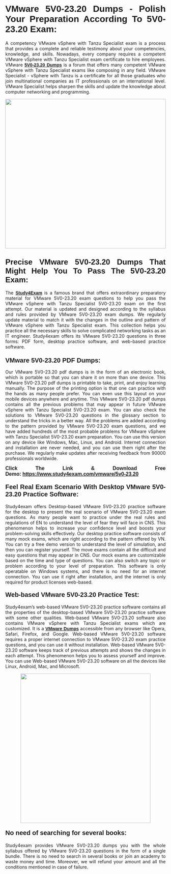 <h1 style="text-align: justify;"><strong><span style="font-family:Lucida Sans Unicode,Lucida Grande,sans-serif;">VMware 5V0-23.20 Dumps - Polish Your Preparation According To 5V0-23.20 Exam:</span></strong></h1>

<p style="text-align: justify;">A competency VMware vSphere with Tanzu Specialist exam is a process that provides a complete and reliable testimony about your competencies, knowledge, and skills. Nowadays, every company requires a competent VMware vSphere with Tanzu Specialist exam certificate to hire employees. VMware <a href="https://www.study4exam.com/vmware/5v0-23.20-valid-dumps"><span style="font-family:Verdana,Geneva,sans-serif;"><strong>5V0-23.20 Dumps</strong></span></a> is a forum that offers many competent VMware vSphere with Tanzu Specialist exams like composing in any field. VMware Specialist - vSphere with Tanzu is a certificate for all those graduates who join multinational companies as IT professionals on an international level. VMware Specialist helps sharpen the skills and update the knowledge about computer networking and programming.</p>

<p style="text-align: justify;"><a href="https://www.study4exam.com/vmware/5v0-23.20"><img alt="" src="https://www.thequestionanswers.com/wp-content/uploads/2022/06/S4E-Cert-Exams-Questions-Banner.webp" style="width: 100%; height: 470px;" /></a></p>

<h2 style="text-align: justify;"><span style="font-family:Lucida Sans Unicode,Lucida Grande,sans-serif;"><strong><span style="font-size:24px;">Precise VMware 5V0-23.20 Dumps That Might Help You To Pass The 5V0-23.20 Exam:</span></strong></span></h2>

<p style="text-align: justify;">The <a href="https://www.study4exam.com/"><span style="font-family:Lucida Sans Unicode,Lucida Grande,sans-serif;"><strong>Study4Exam</strong></span></a> is a famous brand that offers extraordinary preparatory material for VMware 5V0-23.20 exam questions to help you pass the VMware vSphere with Tanzu Specialist 5V0-23.20 exam on the first attempt. Our material is updated and designed according to the syllabus and rules provided by VMware 5V0-23.20 exam dumps. We regularly update material to match it with the changes in the outline and pattern of VMware vSphere with Tanzu Specialist exam. This collection helps you practice all the necessary skills to solve complicated networking tasks as an IT engineer. Study4exam offers its VMware 5V0-23.20 questions in three forms: PDF form, desktop practice software, and web-based practice software. </p>

<h3 style="text-align: justify;"><strong><span style="font-size:20px;"><span style="font-family:Lucida Sans Unicode,Lucida Grande,sans-serif;">VMware 5V0-23.20 PDF Dumps:</span></span></strong></h3>

<p style="text-align: justify;">Our VMware 5V0-23.20 pdf dumps is in the form of an electronic book, which is portable so that you can share it on more than one device. This VMware 5V0-23.20 pdf dumps is printable to take, print, and enjoy learning manually. The purpose of the printing option is that one can practice with the hands as many people prefer. You can even use this layout on your mobile devices anywhere and anytime. This VMware 5V0-23.20 pdf dumps contains all the previous problems that may appear in future VMware vSphere with Tanzu Specialist 5V0-23.20 exam. You can also check the solutions to VMware 5V0-23.20 questions in the glossary section to understand the tricks in a better way. All the problems are added according to the pattern provided by VMware 5V0-23.20 exam questions, and we have added hundreds of the most probable problems for VMware vSphere with Tanzu Specialist 5V0-23.20 exam preparation. You can use this version on any device like Windows, Mac, Linux, and Android. Internet connection and installation are never needed, and you can use them right after the purchase. We regularly make updates after receiving feedback from 90000 professionals worldwide.</p>

<p style="text-align: justify;"><span style="font-family:Lucida Sans Unicode,Lucida Grande,sans-serif;"><strong><span style="font-size:16px;">Click The Link & Download Free Demo:</span></strong></span> <strong><span style="font-family:Lucida Sans Unicode,Lucida Grande,sans-serif;"><span style="font-size:16px;"><a href="https://www.study4exam.com/vmware/5v0-23.20">https://www.study4exam.com/vmware/5v0-23.20</a></span></span></strong></p>

<h4 style="text-align: justify;"><strong><span style="font-family:Lucida Sans Unicode,Lucida Grande,sans-serif;"><span style="font-size:20px;">Feel Real Exam Scenario With Desktop VMware 5V0-23.20 Practice Software:</span></span></strong></h4>

<p style="text-align: justify;">Study4exam offers Desktop-based VMware 5V0-23.20 practice software for the desktop to present the real scenario of VMware 5V0-23.20 exam questions. As many people want to practice under the real rules and regulations of EN to understand the level of fear they will face in CNS. This phenomenon helps to increase your confidence level and boosts your problem-solving skills effectively. Our desktop practice software consists of many mock exams, which are right according to the pattern offered by VN. You can try a free demo version to understand the level of simulation, and then you can register yourself. The move exams contain all the difficult and easy questions that may appear in CNS. Our mock exams are customizable based on the time and type of questions. You can also switch any topic or problem according to your level of preparation. This software is only operatable on Windows systems, and there is no need for an internet connection. You can use it right after installation, and the internet is only required for product licenses web-based. </p>

<h4 style="text-align: justify;"><span style="font-family:Lucida Sans Unicode,Lucida Grande,sans-serif;"><strong><span style="font-size:20px;">Web-based VMware 5V0-23.20 Practice Test:</span></strong></span></h4>

<p style="text-align: justify;">Study4exam’s web-based VMware 5V0-23.20 practice software contains all the properties of the desktop-based VMware 5V0-23.20 practice software with some other qualities. Web-based VMware 5V0-23.20 software also contains VMware vSphere with Tanzu Specialist exams which are customized. It is a <a href="https://www.study4exam.com/vmware-exams"><span style="font-family:Lucida Sans Unicode,Lucida Grande,sans-serif;"><strong>VMware Dumps</strong></span></a> accessible from any browser like Opera, Safari, Firefox, and Google. Web-based VMware 5V0-23.20 software requires a proper internet connection to VMware 5V0-23.20 exam practice questions, and you can use it without installation. Web-based VMware 5V0-23.20 software keeps track of previous attempts and shows the changes in each attempt. This phenomenon helps you to assess yourself and improve. You can use Web-based VMware 5V0-23.20 software on all the devices like Linux, Android, Mac, and Microsoft.</p>

<p style="text-align: center;"><a href="https://www.study4exam.com/vmware/5v0-23.20"><img alt="" src="https://www.thequestionanswers.com/wp-content/uploads/2022/06/S4E-Cert-Exams-Questions-Discount-Banner.webp" style="width: 90%; height: 470px;" /></a></p>

<h4 style="text-align: justify;"><span style="font-family:Lucida Sans Unicode,Lucida Grande,sans-serif;"><strong><span style="font-size:20px;">No need of searching for several books:</span></strong></span></h4>

<p style="text-align: justify;">Study4exam provides VMware 5V0-23.20 dumps you with the whole syllabus offered by VMware 5V0-23.20 questions in the form of a single bundle. There is no need to search in several books or join an academy to waste money and time. Moreover, we will refund your amount and all the conditions mentioned in case of failure.</p>
